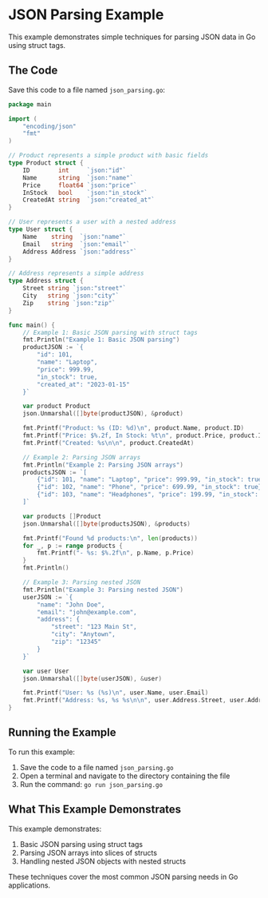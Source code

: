 # JSON Parsing Example

This example demonstrates simple techniques for parsing JSON data in Go using struct tags.

## The Code

Save this code to a file named `json_parsing.go`:

```go
package main

import (
	"encoding/json"
	"fmt"
)

// Product represents a simple product with basic fields
type Product struct {
	ID        int     `json:"id"`
	Name      string  `json:"name"`
	Price     float64 `json:"price"`
	InStock   bool    `json:"in_stock"`
	CreatedAt string  `json:"created_at"`
}

// User represents a user with a nested address
type User struct {
	Name    string  `json:"name"`
	Email   string  `json:"email"`
	Address Address `json:"address"`
}

// Address represents a simple address
type Address struct {
	Street string `json:"street"`
	City   string `json:"city"`
	Zip    string `json:"zip"`
}

func main() {
	// Example 1: Basic JSON parsing with struct tags
	fmt.Println("Example 1: Basic JSON parsing")
	productJSON := `{
        "id": 101,
        "name": "Laptop",
        "price": 999.99,
        "in_stock": true,
        "created_at": "2023-01-15"
    }`

	var product Product
	json.Unmarshal([]byte(productJSON), &product)

	fmt.Printf("Product: %s (ID: %d)\n", product.Name, product.ID)
	fmt.Printf("Price: $%.2f, In Stock: %t\n", product.Price, product.InStock)
	fmt.Printf("Created: %s\n\n", product.CreatedAt)

	// Example 2: Parsing JSON arrays
	fmt.Println("Example 2: Parsing JSON arrays")
	productsJSON := `[
        {"id": 101, "name": "Laptop", "price": 999.99, "in_stock": true},
        {"id": 102, "name": "Phone", "price": 699.99, "in_stock": true},
        {"id": 103, "name": "Headphones", "price": 199.99, "in_stock": false}
    ]`

	var products []Product
	json.Unmarshal([]byte(productsJSON), &products)

	fmt.Printf("Found %d products:\n", len(products))
	for _, p := range products {
		fmt.Printf("- %s: $%.2f\n", p.Name, p.Price)
	}
	fmt.Println()

	// Example 3: Parsing nested JSON
	fmt.Println("Example 3: Parsing nested JSON")
	userJSON := `{
        "name": "John Doe",
        "email": "john@example.com",
        "address": {
            "street": "123 Main St",
            "city": "Anytown",
            "zip": "12345"
        }
    }`

	var user User
	json.Unmarshal([]byte(userJSON), &user)

	fmt.Printf("User: %s (%s)\n", user.Name, user.Email)
	fmt.Printf("Address: %s, %s %s\n\n", user.Address.Street, user.Address.City, user.Address.Zip)
}
```

## Running the Example

To run this example:

1. Save the code to a file named `json_parsing.go`
2. Open a terminal and navigate to the directory containing the file
3. Run the command: `go run json_parsing.go`

## What This Example Demonstrates

This example demonstrates:

1. Basic JSON parsing using struct tags
2. Parsing JSON arrays into slices of structs
3. Handling nested JSON objects with nested structs

These techniques cover the most common JSON parsing needs in Go applications.
